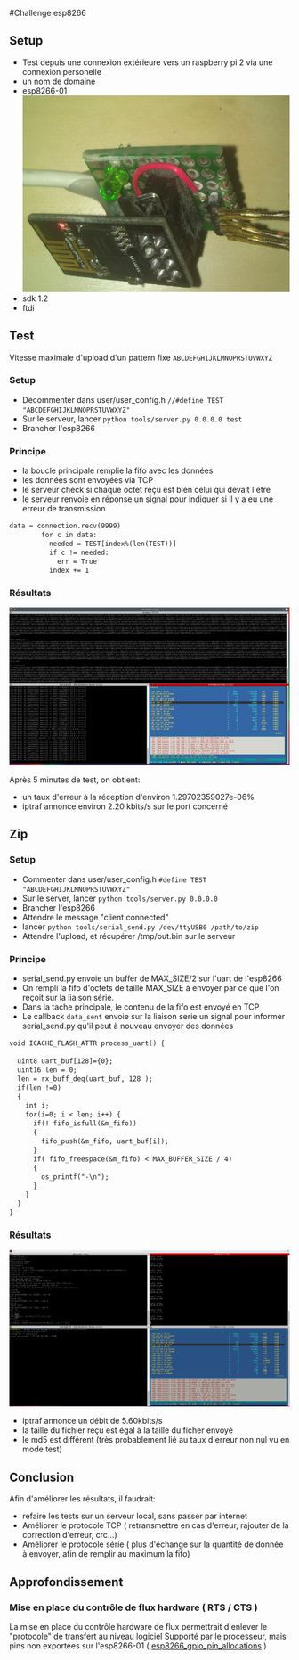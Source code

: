 #Challenge esp8266
## Setup
 - Test depuis une connexion extérieure vers un raspberry pi 2 via une connexion personelle
 - un nom de domaine
 - esp8266-01 ![esp8266](doc/esp8266-01.png)
 - sdk 1.2
 - ftdi

## Test
Vitesse maximale d'upload d'un pattern fixe ``ABCDEFGHIJKLMNOPRSTUVWXYZ``

### Setup
 - Décommenter dans user/user_config.h
   ``//#define TEST "ABCDEFGHIJKLMNOPRSTUVWXYZ"``
 - Sur le serveur, lancer ``python tools/server.py 0.0.0.0 test``
 - Brancher l'esp8266
### Principe
 - la boucle principale remplie la fifo avec les données
 - les données sont envoyées via TCP
 - le serveur check si chaque octet reçu est bien celui qui devait l'être
 - le serveur renvoie en réponse un signal pour indiquer si il y a eu une erreur de transmission

```
data = connection.recv(9999)
        for c in data:
          needed = TEST[index%(len(TEST))]
          if c != needed:
            err = True
          index += 1
```

### Résultats
![Screenshot](doc/test.png)

Après 5 minutes de test, on obtient:

 - un taux d'erreur à la réception d'environ 1.29702359027e-06%
 - iptraf annonce environ 2.20 kbits/s sur le port concerné

## Zip
### Setup
 - Commenter dans user/user_config.h
   ``#define TEST "ABCDEFGHIJKLMNOPRSTUVWXYZ"``
 - Sur le server, lancer ``python tools/server.py 0.0.0.0``
 - Brancher l'esp8266
 - Attendre le message "client connected"
 - lancer ``python tools/serial_send.py /dev/ttyUSB0 /path/to/zip``
 - Attendre l'upload, et récupérer /tmp/out.bin sur le serveur

### Principe
- serial_send.py envoie un buffer de MAX_SIZE/2 sur l'uart de l'esp8266
- On rempli la fifo d'octets de taille MAX_SIZE à envoyer par ce que l'on reçoit sur la liaison série.
- Dans la tache principale, le contenu de la fifo est envoyé en TCP
- Le callback ``data_sent`` envoie sur la liaison serie un signal pour informer serial_send.py qu'il peut à nouveau envoyer des données

```
void ICACHE_FLASH_ATTR process_uart() {
  
  uint8 uart_buf[128]={0};
  uint16 len = 0;
  len = rx_buff_deq(uart_buf, 128 );
  if(len !=0)
  {
    int i;
    for(i=0; i < len; i++) {
      if(! fifo_isfull(&m_fifo))
      {
        fifo_push(&m_fifo, uart_buf[i]);
      }
      if( fifo_freespace(&m_fifo) < MAX_BUFFER_SIZE / 4)
      {
        os_printf("-\n");
      }
    }
  }
}
```

### Résultats

![Screenshot](doc/serial.png)

 - iptraf annonce un débit de 5.60kbits/s
 - la taille du fichier reçu est égal à la taille du ficher envoyé
 - le md5 est différent (très probablement lié au taux d'erreur non nul vu en mode test)

## Conclusion

Afin d'améliorer les résultats, il faudrait:

- refaire les tests sur un serveur local, sans passer par internet
- Améliorer le protocole TCP ( retransmettre en cas d'erreur, rajouter de la correction d'erreur, crc...)
- Améliorer le protocole série ( plus d'échange sur la quantité de donnée à envoyer, afin de remplir au maximum la fifo)

## Approfondissement
### Mise en place du contrôle de flux hardware ( RTS / CTS )

La mise en place du contrôle hardware de flux permettrait d'enlever le "protocole" de transfert au niveau logiciel
Supporté par le processeur, mais pins non exportées sur l'esp8266-01 ( [esp8266_gpio_pin_allocations](http://www.esp8266.com/wiki/doku.php?id=esp8266_gpio_pin_allocations) )

